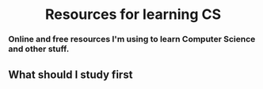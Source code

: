 # <center> Resources for learning CS </center>
### Online and free resources I'm using to learn Computer Science and other stuff.

## What should I study first